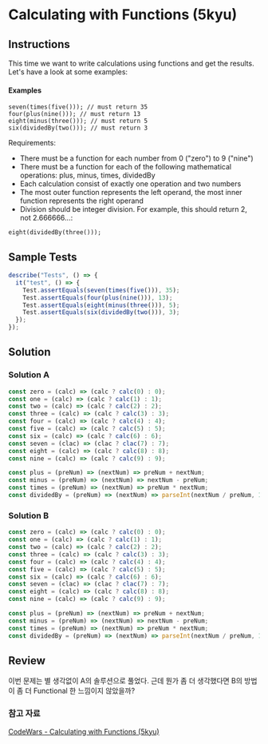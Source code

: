 # Calculating with Functions (5kyu)

## Instructions

This time we want to write calculations using functions and get the results. Let's have a look at some examples:

#### Examples

```text
seven(times(five())); // must return 35
four(plus(nine())); // must return 13
eight(minus(three())); // must return 5
six(dividedBy(two())); // must return 3
```

Requirements:

- There must be a function for each number from 0 ("zero") to 9 ("nine")
- There must be a function for each of the following mathematical operations: plus, minus, times, dividedBy
- Each calculation consist of exactly one operation and two numbers
- The most outer function represents the left operand, the most inner function represents the right operand
- Division should be integer division. For example, this should return 2, not 2.666666...:

```text
eight(dividedBy(three()));
```

## Sample Tests

```js
describe("Tests", () => {
  it("test", () => {
    Test.assertEquals(seven(times(five())), 35);
    Test.assertEquals(four(plus(nine())), 13);
    Test.assertEquals(eight(minus(three())), 5);
    Test.assertEquals(six(dividedBy(two())), 3);
  });
});
```

## Solution

### Solution A

```js
const zero = (calc) => (calc ? calc(0) : 0);
const one = (calc) => (calc ? calc(1) : 1);
const two = (calc) => (calc ? calc(2) : 2);
const three = (calc) => (calc ? calc(3) : 3);
const four = (calc) => (calc ? calc(4) : 4);
const five = (calc) => (calc ? calc(5) : 5);
const six = (calc) => (calc ? calc(6) : 6);
const seven = (clac) => (clac ? clac(7) : 7);
const eight = (calc) => (calc ? calc(8) : 8);
const nine = (calc) => (calc ? calc(9) : 9);

const plus = (preNum) => (nextNum) => preNum + nextNum;
const minus = (preNum) => (nextNum) => nextNum - preNum;
const times = (preNum) => (nextNum) => preNum * nextNum;
const dividedBy = (preNum) => (nextNum) => parseInt(nextNum / preNum, 10);
```

### Solution B

```js
const zero = (calc) => (calc ? calc(0) : 0);
const one = (calc) => (calc ? calc(1) : 1);
const two = (calc) => (calc ? calc(2) : 2);
const three = (calc) => (calc ? calc(3) : 3);
const four = (calc) => (calc ? calc(4) : 4);
const five = (calc) => (calc ? calc(5) : 5);
const six = (calc) => (calc ? calc(6) : 6);
const seven = (clac) => (clac ? clac(7) : 7);
const eight = (calc) => (calc ? calc(8) : 8);
const nine = (calc) => (calc ? calc(9) : 9);

const plus = (preNum) => (nextNum) => preNum + nextNum;
const minus = (preNum) => (nextNum) => nextNum - preNum;
const times = (preNum) => (nextNum) => preNum * nextNum;
const dividedBy = (preNum) => (nextNum) => parseInt(nextNum / preNum, 10);
```

## Review

이번 문제는 별 생각없이 A의 솔루션으로 풀었다. 근데 뭔가 좀 더 생각했다면 B의 방법이 좀 더 Functional 한 느낌이지 않았을까?

### 참고 자료

[CodeWars - Calculating with Functions (5kyu)](https://www.codewars.com/kata/525f3eda17c7cd9f9e000b39/train/javascript)
